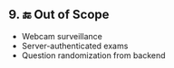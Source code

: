 ## 9. 🔚 Out of Scope

- Webcam surveillance
- Server-authenticated exams
- Question randomization from backend
